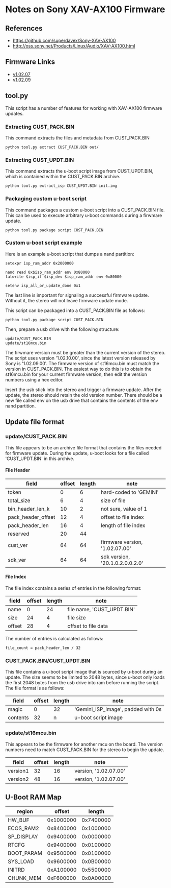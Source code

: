 
# Notes on Sony XAV-AX100 Firmware

## References

* https://github.com/superdavex/Sony-XAV-AX100
* http://oss.sony.net/Products/Linux/Audio/XAV-AX100.html

## Firmware Links

* [v1.02.07](https://hav.update.sony.net/ev/UsbUpdate/XAV-AX100/XAV-AX100_v10207.zip)
* [v1.02.09](https://hav.update.sony.net/ev/UsbUpdate/XAV-AX100/XAV-AX100_v10209.zip)


## tool.py

This script has a number of features for working with XAV-AX100 firmware updates.

### Extracting CUST_PACK.BIN

This command extracts the files and metadata from CUST_PACK.BIN

    python tool.py extract CUST_PACK.BIN out/

### Extracting CUST_UPDT.BIN

This command extracts the u-boot script image from CUST_UPDT.BIN, which is contained
within the CUST_PACK.BIN archive.

    python tool.py extract_isp CUST_UPDT.BIN init.img

### Packaging custom u-boot script

This command packages a custom u-boot script into a CUST_PACK.BIN file. This can be used
to execute arbitrary u-boot commands during a firwmare update.

    python tool.py package script CUST_PACK.BIN

### Custom u-boot script example

Here is an example u-boot script that dumps a nand partition:

    setexpr isp_ram_addr 0x2000000

    nand read 0x$isp_ram_addr env 0x80000
    fatwrite $isp_if $isp_dev $isp_ram_addr env 0x80000

    setenv isp_all_or_update_done 0x1

The last line is important for signaling a successful firmware update. Without it, the
stereo will not leave firmware update mode.

This script can be packaged into a CUST_PACK.BIN file as follows:

    python tool.py package script CUST_PACK.BIN

Then, prepare a usb drive with the following structure:

    update/CUST_PACK.BIN
    update/st16mcu.bin

The firwmare version must be greater than the current version of the stereo. The script
uses version '1.02.10.00', since the latest version released by Sony is '1.02.09.00'.
The firmware version of st16mcu.bin must match the version in CUST_PACK.BIN. The easiest
way to do this is to obtain the st16mcu.bin for your current firmware version, then edit
the version numbers using a hex editor.

Insert the usb stick into the stereo and trigger a firmware update. After the update,
the stereo should retain the old version number. There should be a new file called env
on the usb drive that contains the contents of the env nand partition.

## Update file format

### update/CUST_PACK.BIN

This file appears to be an archive file format that contains the files needed for firmware
update. During the update, u-boot looks for a file called 'CUST_UPDT.BIN' in this archive.

#### File Header

| field              | offset  | length  | note                                   |
|--------------------|---------|---------|----------------------------------------|
| token              | 0       | 6       | hard-coded to 'GEMINI'                 |
| total_size         | 6       | 4       | size of file                           |
| bin_header_len_k   | 10      | 2       | not sure, value of 1                   |
| pack_header_offset | 12      | 4       | offset to file index                   |
| pack_header_len    | 16      | 4       | length of file index                   |
| reserved           | 20      | 44      |                                        |
| cust_ver           | 64      | 64      | firmware version, '1.02.07.00'         |
| sdk_ver            | 64      | 64      | sdk version, '20.1.0.2.0.0.2.0'        |

#### File Index

The file index contains a series of entries in the following format:

| field              | offset  | length  | note                                   |
|--------------------|---------|---------|----------------------------------------|
| name               | 0       | 24      | file name, 'CUST_UPDT.BIN'             |
| size               | 24      | 4       | file size                              |
| offset             | 28      | 4       | offset to file data                    |

The number of entries is calculated as follows:

    file_count = pack_header_len / 32

### CUST_PACK.BIN/CUST_UPDT.BIN

This file contains a u-boot script image that is sourced by u-boot during an update. The
size seems to be limited to 2048 bytes, since u-boot only loads the first 2048 bytes from
the usb drive into ram before running the script. The file format is as follows:

| field              | offset  | length  | note                                    |
|--------------------|---------|---------|-----------------------------------------|
| magic              | 0       | 32      | 'Gemini_ISP_image', padded with 0s      |
| contents           | 32      | n       | u-boot script image                     |

### update/st16mcu.bin

This appears to be the firmware for another mcu on the board. The version numbers need to
match CUST_PACK.BIN for the stereo to begin the update.

| field              | offset  | length  | note                                    |
|--------------------|---------|---------|-----------------------------------------|
| version1           | 32      | 16      | version, '1.02.07.00'                   |
| version2           | 48      | 16      | version, '1.02.07.00'                   |

## U-Boot RAM Map

| region      | offset     | length       |
|-------------|------------|--------------|
| HW_BUF      | 0x1000000  | 0x7400000    |
| ECOS_RAM2   | 0x8400000  | 0x1000000    |
| SP_DISPLAY  | 0x9400000  | 0x0000000    |
| RTCFG       | 0x9400000  | 0x0100000    |
| BOOT_PARAM  | 0x9500000  | 0x0100000    |
| SYS_LOAD    | 0x9600000  | 0x0B00000    |
| INITRD      | 0xA100000  | 0x5500000    |
| CHUNK_MEM   | 0xF600000  | 0x0A00000    |
